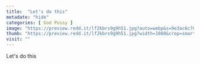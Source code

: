 ```yaml
---
title:  "Let's do this"
metadate: "hide"
categories: [ God Pussy ]
image: "https://preview.redd.it/lf2kbrs9g9h51.jpg?auto=webp&s=9e3ac6c700f6019ed0666748f75309a2d6419c5a"
thumb: "https://preview.redd.it/lf2kbrs9g9h51.jpg?width=1080&crop=smart&auto=webp&s=4d044e2ab1c7180271504c26cc0f6c0f25334f42"
visit: ""
---
```

Let's do this
